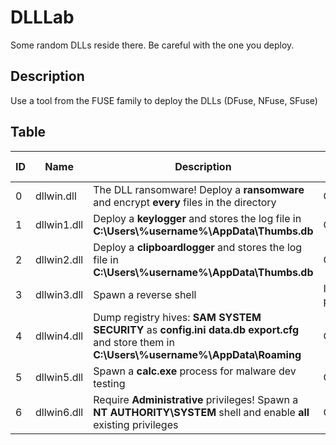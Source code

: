 # DLLLab
Some random DLLs reside there. Be careful with the one you deploy.

## Description
Use a tool from the FUSE family to deploy the DLLs (DFuse, NFuse, SFuse)

## Table
| ID | Name | Description | Status | System harm |
| --- | --- | --- | --- | --- |
| 0 | dllwin.dll | The DLL ransomware! Deploy a **ransomware** and encrypt **every** files in the directory | OK | Be cautious |
| 1 | dllwin1.dll | Deploy a **keylogger** and stores the log file in **C:\Users\\%username%\AppData\Thumbs.db** | OK | x |
| 2 | dllwin2.dll | Deploy a **clipboardlogger** and stores the log file in **C:\Users\\%username%\AppData\Thumbs.db** | OK | x |
| 3 | dllwin3.dll | Spawn a reverse shell | In progress | x | 
| 4 | dllwin4.dll | Dump registry hives: **SAM** **SYSTEM** **SECURITY** as **config.ini** **data.db** **export.cfg** and store them in **C:\Users\\%username%\AppData\Roaming** | OK | Clean directory after usage |
| 5 | dllwin5.dll | Spawn a **calc.exe** process for malware dev testing | OK | x |
| 6 | dllwin6.dll | Require **Administrative** privileges! Spawn a **NT AUTHORITY\SYSTEM** shell and enable **all** existing privileges | OK | x |
